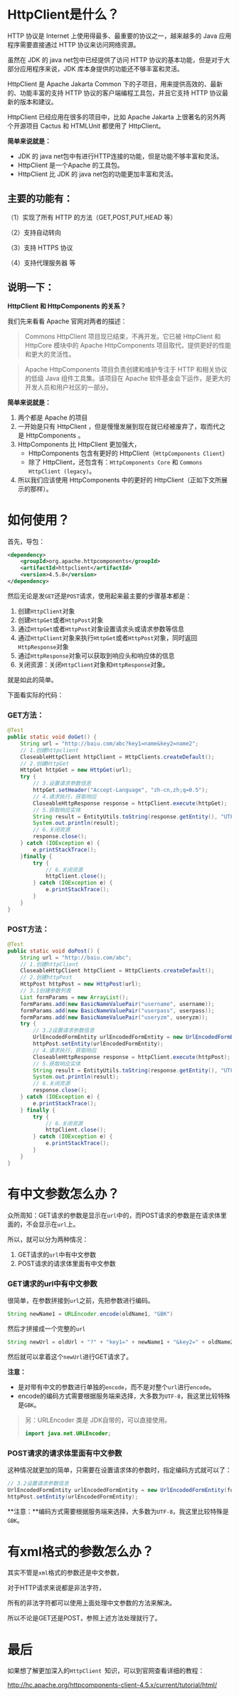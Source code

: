 # HttpClient是什么？

HTTP 协议是 Internet 上使用得最多、最重要的协议之一，越来越多的 Java 应用程序需要直接通过 HTTP 协议来访问网络资源。

虽然在 JDK 的 java net包中已经提供了访问 HTTP 协议的基本功能，但是对于大部分应用程序来说，JDK 库本身提供的功能还不够丰富和灵活。

HttpClient 是 Apache Jakarta Common 下的子项目，用来提供高效的、最新的、功能丰富的支持 HTTP 协议的客户端编程工具包，并且它支持 HTTP 协议最新的版本和建议。

HttpClient 已经应用在很多的项目中，比如 Apache Jakarta 上很著名的另外两个开源项目 Cactus 和 HTMLUnit 都使用了 HttpClient。

**简单来说就是：**

-  JDK 的 java net包中有进行HTTP连接的功能，但是功能不够丰富和灵活。
- HttpClient 是一个Apache 的工具包。
- HttpClient 比  JDK 的 java net包的功能更加丰富和灵活。

## 主要的功能有：

（1）实现了所有 HTTP 的方法（GET,POST,PUT,HEAD 等）

（2）支持自动转向

（3）支持 HTTPS 协议

（4）支持代理服务器 等

## 说明一下：

**HttpClient 和 HttpComponents 的关系？**

我们先来看看 Apache 官网对两者的描述：

> Commons HttpClient 项目现已结束，不再开发。它已被 HttpClient 和 HttpCore 模块中的 Apache HttpComponents 项目取代，提供更好的性能和更大的灵活性。

> Apache HttpComponents 项目负责创建和维护专注于 HTTP 和相关协议的低级 Java 组件工具集。该项目在 Apache 软件基金会下运作，是更大的开发人员和用户社区的一部分。

**简单来说就是：**

1. 两个都是 Apache 的项目
2. 一开始是只有 HttpClient ，但是慢慢发展到现在就已经被废弃了，取而代之是 HttpComponents 。
3. HttpComponents 比 HttpClient 更加强大，
   - HttpComponents 包含有更好的 HttpClient（`HttpComponents Client`）
   - 除了 HttpClient，还包含有：`HttpComponents Core` 和 `Commons HttpClient (legacy)`。
4. 所以我们应该使用 HttpComponents 中的更好的 HttpClient（正如下文所展示的那样）。

# 如何使用？

首先，导包：

```xml
<dependency>
    <groupId>org.apache.httpcomponents</groupId>
    <artifactId>httpclient</artifactId>
    <version>4.5.8</version>
</dependency>
```

然后无论是发`GET`还是`POST`请求，使用起来最主要的步骤基本都是：

1. 创建`HttpClient`对象
2. 创建`HttpGet`或者`HttpPost`对象
3. 通过`HttpGet`或者`HttpPost`对象设置请求头或请求参数等信息
4. 通过`HttpClient`对象来执行`HttpGet`或者`HttpPost`对象，同时返回`HttpResponse`对象
5. 通过`HttpResponse`对象可以获取到响应头和响应体的信息
6. 关闭资源：关闭`HttpClient`对象和`HttpResponse`对象。

就是如此的简单。

下面看实际的代码：

### GET方法：

```java
@Test
public static void doGet() {
    String url = "http://baiu.com/abc?key1=name&key2=name2";
    // 1.创建httpclient
    CloseableHttpClient httpClient = HttpClients.createDefault();
    // 2.创建HttpGet
    HttpGet httpGet = new HttpGet(url);
    try {
        // 3.设置请求参数信息
        httpGet.setHeader("Accept-Language", "zh-cn,zh;q=0.5");
        // 4.请求执行，获取响应
        CloseableHttpResponse response = httpClient.execute(httpGet);
        // 5.获取响应实体
        String result = EntityUtils.toString(response.getEntity(), "UTF-8");
        System.out.println(result);
        // 6.关闭资源
        response.close();
    } catch (IOException e) {
        e.printStackTrace();
    }finally {
        try {
            // 6.关闭资源
            httpClient.close();
        } catch (IOException e) {
            e.printStackTrace();
        }
    }
}
```

### POST方法：

```java
@Test
public static void doPost() {
    String url = "http://baiu.com/abc";
    // 1.创建httpClient
    CloseableHttpClient httpClient = HttpClients.createDefault();
    // 2.创建httpPost
    HttpPost httpPost = new HttpPost(url);
    // 3.1创建参数列表
    List formParams = new ArrayList();
    formParams.add(new BasicNameValuePair("username", username));
    formParams.add(new BasicNameValuePair("userpass", userpass));
    formParams.add(new BasicNameValuePair("useryzm", useryzm));
    try {
        // 3.2设置请求参数信息
        UrlEncodedFormEntity urlEncodedFormEntity = new UrlEncodedFormEntity(formParams, "GBK");
        httpPost.setEntity(urlEncodedFormEntity);
        // 4.请求执行，获取响应
        CloseableHttpResponse response = httpClient.execute(httpPost);
        // 5.获取响应实体
        String result = EntityUtils.toString(response.getEntity(), "UTF-8");
        System.out.println(result);
        // 6.关闭资源
        response.close();
    } catch (IOException e) {
        e.printStackTrace();
    } finally {
        try {
            // 6.关闭资源
            httpClient.close();
        } catch (IOException e) {
            e.printStackTrace();
        }
    }
}
```

# 有中文参数怎么办？

众所周知：GET请求的参数是显示在`url`中的，而POST请求的参数是在请求体里面的，不会显示在`url`上。

所以，就可以分为两种情况：

1. GET请求的`url`中有中文参数
2. POST请求的请求体里面有中文参数

### GET请求的url中有中文参数

很简单，在参数拼接到`url`之前，先把参数进行编码。

```java
String newName1 = URLEncoder.encode(oldName1, "GBK")
```

然后才拼接成一个完整的`url`

```java
String newUrl = oldUrl + "?" + "key1=" + newName1 + "&key2=" + oldName2 ;
```

然后就可以拿着这个`newUrl`进行GET请求了。

**注意：**

- 是对带有中文的参数进行单独的`encode`，而不是对整个`url`进行`encode`。
- encode的编码方式需要根据服务端来选择，大多数为`UTF-8`，我这里比较特殊是`GBK`。

> 另：URLEncoder 类是 JDK自带的，可以直接使用。
>
> ```java
> import java.net.URLEncoder;
> ```

### POST请求的请求体里面有中文参数

这种情况就更加的简单，只需要在设置请求体的参数时，指定编码方式就可以了：

```java
// 3.2设置请求参数信息
UrlEncodedFormEntity urlEncodedFormEntity = new UrlEncodedFormEntity(formParams, "GBK");
httpPost.setEntity(urlEncodedFormEntity);
```

**注意：**编码方式需要根据服务端来选择，大多数为`UTF-8`，我这里比较特殊是`GBK`。

# 有xml格式的参数怎么办？

其实不管是`xml`格式的参数还是中文参数，

对于HTTP请求来说都是非法字符，

所有的非法字符都可以使用上面处理中文参数的方法来解决。

所以不论是GET还是POST，参照上述方法处理就行了。

# 最后

如果想了解更加深入的`HttpClient `知识，可以到官网查看详细的教程：

http://hc.apache.org/httpcomponents-client-4.5.x/current/tutorial/html/ 

